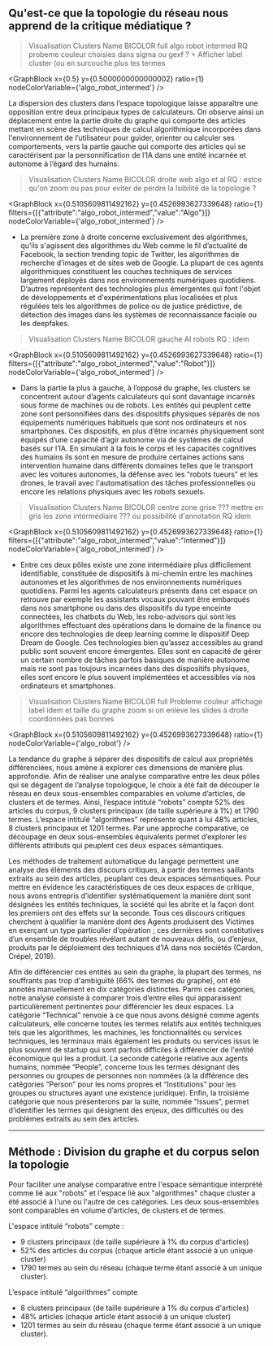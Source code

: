 
## Qu'est-ce que la topologie du réseau nous apprend de la critique médiatique ? 

>Visualisation Clusters Name BICOLOR full algo robot intermed
>RQ probeme couleur choisies dans sigma ou gexf ? + Afficher label cluster (ou en surcouche plus les termes 

<GraphBlock 
  x={0.5} 
  y={0.5000000000000002} 
  ratio={1} 
  nodeColorVariable={'algo_robot_intermed'}
/>

La dispersion des clusters dans l’espace topologique laisse apparaître une opposition entre deux principaux types de calculateurs. On observe ainsi un déplacement entre la partie droite du graphe qui comporte des articles mettant en scène des techniques de calcul algorithmique incorporées dans l'environnement de l’utilisateur pour guider, orienter ou calculer ses comportements, vers la partie gauche qui comporte des articles qui se caractérisent par la personnification de l’IA dans une entité incarnée et autonome à l’égard des humains.  

>Visualisation Clusters Name BICOLOR droite web algo et al
>RQ : estce qu'on zoom ou pas pour eviter de perdre la lsibilité de la topologie ? 

<GraphBlock 
  x={0.5105609811492162} 
  y={0.4526993627339648} 
  ratio={1} 
  filters={[{"attribute":"algo_robot_intermed","value":"Algo"}]} 
  nodeColorVariable={'algo_robot_intermed'}
/>

- La première zone à droite concerne exclusivement des algorithmes, qu’ils s'agissent des algorithmes du Web comme le fil d’actualité de Facebook, la section trending topic de Twitter, les algorithmes de recherche d’images et de sites web de Google. La plupart de ces agents algorithmiques constituent les couches techniques de services largement déployés dans nos environnements numériques quotidiens. D’autres représentent des technologies plus émergentes qui font l'objet de développements et d'expérimentations plus localisées et plus régulées tels les algorithmes de police ou de justice prédictive, de détection des images dans les systèmes de reconnaissance faciale ou les deepfakes.

>Visualisation Clusters Name BICOLOR gauche AI robots
>RQ : idem 

<GraphBlock 
  x={0.5105609811492162} 
  y={0.4526993627339648} 
  ratio={1} 
  filters={[{"attribute":"algo_robot_intermed","value":"Robot"}]} 
  nodeColorVariable={'algo_robot_intermed'}
/>

- Dans la partie la plus à gauche, à l’opposé du graphe, les clusters se concentrent autour d’agents calculateurs qui sont davantage incarnés sous forme de machines ou de robots. Les entités qui peuplent cette zone sont personnifiées dans des dispositifs physiques séparés de nos équipements numériques habituels que sont nos ordinateurs et nos smartphones. Ces dispositifs, en plus d’être incarnés physiquement sont équipés d’une capacité d’agir autonome via de systèmes de calcul basés sur l’IA. En simulant à la fois le corps et les capacités cognitives des humains ils sont en mesure de produire certaines actions sans intervention humaine dans différents domaines telles que le transport avec les voitures autonomes, la défense avec les “robots tueurs” et les drones, le travail avec l'automatisation des tâches professionnelles ou encore les relations physiques avec les robots sexuels.

>Visualisation Clusters Name BICOLOR centre zone grise ??? mettre en gris les zone intérmédiaire ??? ou possibilité d'annotation
>RQ idem 

<GraphBlock 
  x={0.5105609811492162} 
  y={0.4526993627339648} 
  ratio={1} 
  filters={[{"attribute":"algo_robot_intermed","value":"Intermed"}]} 
  nodeColorVariable={'algo_robot_intermed'}
/>

- Entre ces deux pôles existe une zone intermédiaire plus difficilement identifiable, constituée de dispositifs à mi-chemin entre les machines autonomes et les algorithmes de nos environnements numériques quotidiens. Parmi les agents calculateurs présents dans cet espace on retrouve par exemple les assistants vocaux pouvant être embarqués dans nos smartphone ou dans des dispositifs du type enceinte connectées, les chatbots du Web, les robo-advisors qui sont les algorithmes effectuant des opérations dans le domaine de la finance ou encore des technologies de deep learning comme le dispositif Deep Dream de Google. Ces technologies bien qu’assez accessibles au grand public sont souvent encore émergentes. Elles sont en capacité de gérer un certain nombre de tâches parfois basiques de manière autonome mais ne sont pas toujours incarnées dans des dispositifs physiques, elles sont encore le plus souvent implémentées et accessibles via nos ordinateurs et smartphones.

>Visualisation Clusters Name BICOLOR full
>Probleme couleur affichage label idem et taille du graphe zoom si on enleve les slides à droite coordonnées pas bonnes 

<GraphBlock 
  x={0.5105609811492162} 
  y={0.4526993627339648} 
  ratio={1} 
  nodeColorVariable={'algo_robot'}
/>

La tendance du graphe à séparer des dispositifs de calcul aux propriétés différenciées, nous amène à explorer ces dimensions de manière plus approfondie. Afin de réaliser une analyse comparative entre les deux pôles qui se dégagent de l’analyse topologique, le choix a été fait de découper le réseau en deux sous-ensembles comparables en volume d’articles, de clusters et de termes. Ainsi, l’espace intitulé “robots” compte 52% des articles du corpus, 9 clusters principaux (de taille supérieure à 1%) et 1790 termes. L’espace intitulé “algorithmes” représente quant à lui 48% articles, 8 clusters principaux et 1201 termes. Par une approche comparative, ce découpage en deux sous-ensembles équivalents permet d’explorer les différents attributs qui peuplent ces deux espaces sémantiques.

Les méthodes de traitement automatique du langage permettent une analyse des éléments des discours critiques, à partir des termes saillants extraits au sein des articles, peuplant ces deux espaces sémantiques. Pour mettre en évidence les caractéristiques de ces deux espaces de critique, nous avons entrepris d’identifier systématiquement la manière dont sont désignées les entités techniques, la société qui les abrite et la façon dont les premiers ont des effets sur la seconde. Tous ces discours critiques cherchent à qualifier la manière dont des Agents produisent des Victimes en exerçant un type particulier d’opération ; ces dernières sont constitutives d’un ensemble de troubles révélant autant de nouveaux défis, ou d’enjeux, produits par le déploiement des techniques d’IA dans nos sociétés (Cardon, Crépel, 2019).

Afin de différencier ces entités au sein du graphe, la plupart des termes, ne souffrants pas trop d'ambiguïté (66% des termes du graphe), ont été annotés manuellement en dix catégories distinctes. Parmi ces catégories, notre analyse consiste à comparer trois d’entre elles qui apparaissent particulièrement pertinentes pour différencier les deux espaces. La catégorie “Technical” renvoie à ce que nous avons désigné comme agents calculateurs, elle concerne toutes les termes relatifs aux entités techniques tels que les algorithmes, les machines, les fonctionnalités ou services techniques, les terminaux mais également les produits ou services issus le plus souvent de startup qui sont parfois difficiles à différencier de l'entité économique qui les a produit. La seconde catégorie relative aux agents humains, nommée “People”, concerne tous les termes désignant des personnes ou groupes de personnes non nommées (à la différence des catégories “Person” pour les noms propres et “Institutions” pour les groupes ou structures ayant une existence juridique). Enfin, la troisième catégorie que nous présenterons par la suite, nommée “Issues”, permet d’identifier les termes qui désignent des enjeux, des difficultés ou des problèmes extraits au sein des articles. 

---
## Méthode : Division du graphe et du corpus selon la topologie

Pour faciliter une analyse comparative entre l'espace sémantique interprété comme lié aux "robots" et l'espace lié aux "algorithmes" chaque cluster a été associé à l'une ou l'autre de ces catégories. Les deux sous-ensembles sont comparables en volume d’articles, de clusters et de termes. 

L'espace intitulé “robots” compte : 
- 9 clusters principaux (de taille supérieure à 1% du corpus d'articles)
- 52% des articles du corpus (chaque article étant associé à un unique cluster)
- 1790 termes au sein du réseau (chaque terme étant associé à un unique cluster). 

L’espace intitulé “algorithmes” compte 
- 8 clusters principaux (de taille supérieure à 1% du corpus d'articles)
- 48% articles (chaque article étant associé à un unique cluster)
- 1201 termes au sein du réseau (chaque terme étant associé à un unique cluster).
